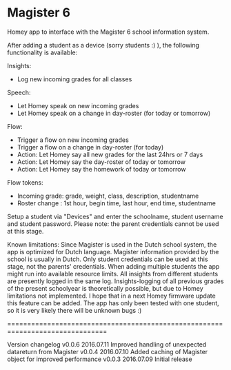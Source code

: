 # Magister 6

Homey app to interface with the Magister 6 school information system.

After adding a student as a device (sorry students :) ), the following
functionality is available:

Insights:
* Log new incoming grades for all classes

Speech:
* Let Homey speak on new incoming grades
* Let Homey speak on a change in day-roster (for today or tomorrow)

Flow:
* Trigger a flow on new incoming grades
* Trigger a flow on a change in day-roster (for today)
* Action: Let Homey say all new grades for the last 24hrs or 7 days
* Action: Let Homey say the day-roster of today or tomorrow
* Action: Let Homey say the homework of today or tomorrow

Flow tokens:
* Incoming grade: grade, weight, class, description, studentname
* Roster change : 1st hour, begin time, last hour, end time, studentname

Setup a student via "Devices" and enter the schoolname, student username and
student password. Please note: the parent credentials cannot be used at this stage.

Known limitations:
Since Magister is used in the Dutch school system, the app is optimized for Dutch
language. Magister information provided by the school is usually in Dutch.
Only student credentials can be used at this stage, not the parents' credentials.
When adding multiple students the app might run into available resource limits.
All insights from different students are presently logged in the same log.
Insights-logging of all previous grades of the present schoolyear is theoretically
possible, but due to Homey limitations not implemented. I hope that in a next
Homey firmware update this feature can be added. The app has only been tested
with one student, so it is very likely there will be unknown bugs :)

===============================================================================

Version changelog
v0.0.6 2016.07.11 Improved handling of unexpected datareturn from Magister
v0.0.4 2016.07.10 Added caching of Magister object for improved performance
v0.0.3 2016.07.09 Initial release
